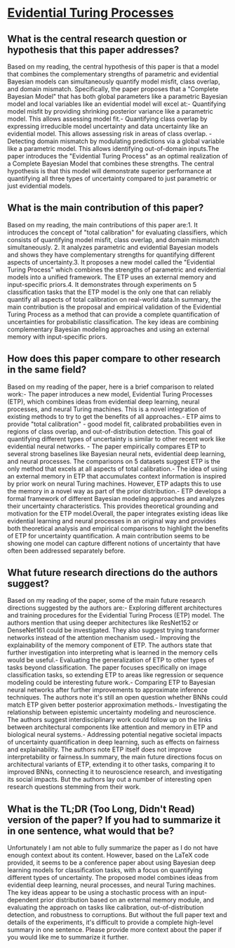 # [Evidential Turing Processes](https://arxiv.org/abs/2106.01216)

## What is the central research question or hypothesis that this paper addresses?

Based on my reading, the central hypothesis of this paper is that a model that combines the complementary strengths of parametric and evidential Bayesian models can simultaneously quantify model misfit, class overlap, and domain mismatch. Specifically, the paper proposes that a "Complete Bayesian Model" that has both global parameters like a parametric Bayesian model and local variables like an evidential model will excel at:- Quantifying model misfit by providing shrinking posterior variance like a parametric model. This allows assessing model fit.- Quantifying class overlap by expressing irreducible model uncertainty and data uncertainty like an evidential model. This allows assessing risk in areas of class overlap.  - Detecting domain mismatch by modulating predictions via a global variable like a parametric model. This allows identifying out-of-domain inputs.The paper introduces the "Evidential Turing Process" as an optimal realization of a Complete Bayesian Model that combines these strengths. The central hypothesis is that this model will demonstrate superior performance at quantifying all three types of uncertainty compared to just parametric or just evidential models.


## What is the main contribution of this paper?

Based on my reading, the main contributions of this paper are:1. It introduces the concept of "total calibration" for evaluating classifiers, which consists of quantifying model misfit, class overlap, and domain mismatch simultaneously. 2. It analyzes parametric and evidential Bayesian models and shows they have complementary strengths for quantifying different aspects of uncertainty.3. It proposes a new model called the "Evidential Turing Process" which combines the strengths of parametric and evidential models into a unified framework. The ETP uses an external memory and input-specific priors.4. It demonstrates through experiments on 5 classification tasks that the ETP model is the only one that can reliably quantify all aspects of total calibration on real-world data.In summary, the main contribution is the proposal and empirical validation of the Evidential Turing Process as a method that can provide a complete quantification of uncertainties for probabilistic classification. The key ideas are combining complementary Bayesian modeling approaches and using an external memory with input-specific priors.


## How does this paper compare to other research in the same field?

Based on my reading of the paper, here is a brief comparison to related work:- The paper introduces a new model, Evidential Turing Processes (ETP), which combines ideas from evidential deep learning, neural processes, and neural Turing machines. This is a novel integration of existing methods to try to get the benefits of all approaches.- ETP aims to provide "total calibration" - good model fit, calibrated probabilities even in regions of class overlap, and out-of-distribution detection. This goal of quantifying different types of uncertainty is similar to other recent work like evidential neural networks. - The paper empirically compares ETP to several strong baselines like Bayesian neural nets, evidential deep learning, and neural processes. The comparisons on 5 datasets suggest ETP is the only method that excels at all aspects of total calibration.- The idea of using an external memory in ETP that accumulates context information is inspired by prior work on neural Turing machines. However, ETP adapts this to use the memory in a novel way as part of the prior distribution.- ETP develops a formal framework of different Bayesian modeling approaches and analyzes their uncertainty characteristics. This provides theoretical grounding and motivation for the ETP model.Overall, the paper integrates existing ideas like evidential learning and neural processes in an original way and provides both theoretical analysis and empirical comparisons to highlight the benefits of ETP for uncertainty quantification. A main contribution seems to be showing one model can capture different notions of uncertainty that have often been addressed separately before.


## What future research directions do the authors suggest?

Based on my reading of the paper, some of the main future research directions suggested by the authors are:- Exploring different architectures and training procedures for the Evidential Turing Process (ETP) model. The authors mention that using deeper architectures like ResNet152 or DenseNet161 could be investigated. They also suggest trying transformer networks instead of the attention mechanism used.- Improving the explainability of the memory component of ETP. The authors state that further investigation into interpreting what is learned in the memory cells would be useful.- Evaluating the generalization of ETP to other types of tasks beyond classification. The paper focuses specifically on image classification tasks, so extending ETP to areas like regression or sequence modeling could be interesting future work.- Comparing ETP to Bayesian neural networks after further improvements to approximate inference techniques. The authors note it's still an open question whether BNNs could match ETP given better posterior approximation methods.- Investigating the relationship between epistemic uncertainty modeling and neuroscience. The authors suggest interdisciplinary work could follow up on the links between architectural components like attention and memory in ETP and biological neural systems.- Addressing potential negative societal impacts of uncertainty quantification in deep learning, such as effects on fairness and explainability. The authors note ETP itself does not improve interpretability or fairness.In summary, the main future directions focus on architectural variants of ETP, extending it to other tasks, comparing it to improved BNNs, connecting it to neuroscience research, and investigating its social impacts. But the authors lay out a number of interesting open research questions stemming from their work.


## What is the TL;DR (Too Long, Didn't Read) version of the paper? If you had to summarize it in one sentence, what would that be?

Unfortunately I am not able to fully summarize the paper as I do not have enough context about its content. However, based on the LaTeX code provided, it seems to be a conference paper about using Bayesian deep learning models for classification tasks, with a focus on quantifying different types of uncertainty. The proposed model combines ideas from evidential deep learning, neural processes, and neural Turing machines. The key ideas appear to be using a stochastic process with an input-dependent prior distribution based on an external memory module, and evaluating the approach on tasks like calibration, out-of-distribution detection, and robustness to corruptions. But without the full paper text and details of the experiments, it's difficult to provide a complete high-level summary in one sentence. Please provide more context about the paper if you would like me to summarize it further.
